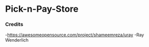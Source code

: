 #  Pick-n-Pay-Store



### Credits
-https://awesomeopensource.com/project/shameemreza/uray
-Ray Wenderlich


